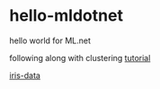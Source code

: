 # hello-mldotnet
hello world for ML.net

following along with clustering [tutorial](https://dotnet.microsoft.com/learn/machinelearning-ai/ml-dotnet-get-started-tutorial#keep-learning)

[iris-data](https://archive.ics.uci.edu/ml/machine-learning-databases/iris/iris.data)